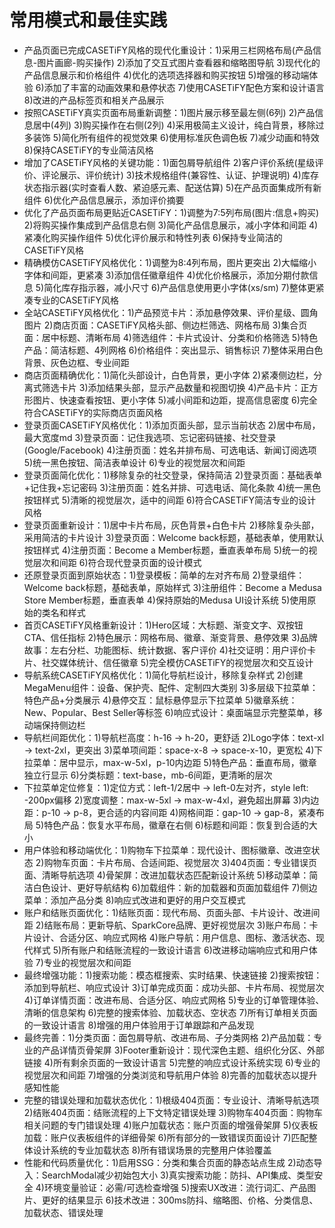 # 常用模式和最佳实践

- 产品页面已完成CASETiFY风格的现代化重设计：1)采用三栏网格布局(产品信息-图片画廊-购买操作) 2)添加了交互式图片查看器和缩略图导航 3)现代化的产品信息展示和价格组件 4)优化的选项选择器和购买按钮 5)增强的移动端体验 6)添加了丰富的动画效果和悬停状态 7)使用CASETiFY配色方案和设计语言 8)改进的产品标签页和相关产品展示
- 按照CASETiFY真实页面布局重新调整：1)图片展示移至最左侧(6列) 2)产品信息居中(4列) 3)购买操作在右侧(2列) 4)采用极简主义设计，纯白背景，移除过多装饰 5)简化所有组件的视觉效果 6)使用标准灰色调色板 7)减少动画和特效 8)保持CASETiFY的专业简洁风格
- 增加了CASETiFY风格的关键功能：1)面包屑导航组件 2)客户评价系统(星级评价、评论展示、评价统计) 3)技术规格组件(兼容性、认证、护理说明) 4)库存状态指示器(实时查看人数、紧迫感元素、配送估算) 5)在产品页面集成所有新组件 6)优化产品信息展示，添加评价摘要
- 优化了产品页面布局更贴近CASETiFY：1)调整为7:5列布局(图片:信息+购买) 2)将购买操作集成到产品信息右侧 3)简化产品信息展示，减小字体和间距 4)紧凑化购买操作组件 5)优化评价展示和特性列表 6)保持专业简洁的CASETiFY风格
- 精确模仿CASETiFY风格优化：1)调整为8:4列布局，图片更突出 2)大幅缩小字体和间距，更紧凑 3)添加信任徽章组件 4)优化价格展示，添加分期付款信息 5)简化库存指示器，减小尺寸 6)产品信息使用更小字体(xs/sm) 7)整体更紧凑专业的CASETiFY风格
- 全站CASETiFY风格优化：1)产品预览卡片：添加悬停效果、评价星级、圆角图片 2)商店页面：CASETiFY风格头部、侧边栏筛选、网格布局 3)集合页面：居中标题、清晰布局 4)筛选组件：卡片式设计、分类和价格筛选 5)特色产品：简洁标题、4列网格 6)价格组件：突出显示、销售标识 7)整体采用白色背景、灰色边框、专业间距
- 商店页面精确优化：1)简化头部设计，白色背景，更小字体 2)紧凑侧边栏，分离式筛选卡片 3)添加结果头部，显示产品数量和视图切换 4)产品卡片：正方形图片、快速查看按钮、更小字体 5)减小间距和边距，提高信息密度 6)完全符合CASETiFY的实际商店页面风格
- 登录页面CASETiFY风格优化：1)添加页面头部，显示当前状态 2)居中布局，最大宽度md 3)登录页面：记住我选项、忘记密码链接、社交登录(Google/Facebook) 4)注册页面：姓名并排布局、可选电话、新闻订阅选项 5)统一黑色按钮、简洁表单设计 6)专业的视觉层次和间距
- 登录页面简化优化：1)移除复杂的社交登录，保持简洁 2)登录页面：基础表单+记住我+忘记密码 3)注册页面：姓名并排、可选电话、简化条款 4)统一黑色按钮样式 5)清晰的视觉层次，适中的间距 6)符合CASETiFY简洁专业的设计风格
- 登录页面重新设计：1)居中卡片布局，灰色背景+白色卡片 2)移除复杂头部，采用简洁的卡片设计 3)登录页面：Welcome back标题，基础表单，使用默认按钮样式 4)注册页面：Become a Member标题，垂直表单布局 5)统一的视觉层次和间距 6)符合现代登录页面的设计模式
- 还原登录页面到原始状态：1)登录模板：简单的左对齐布局 2)登录组件：Welcome back标题，基础表单，原始样式 3)注册组件：Become a Medusa Store Member标题，垂直表单 4)保持原始的Medusa UI设计系统 5)使用原始的类名和样式
- 首页CASETiFY风格重新设计：1)Hero区域：大标题、渐变文字、双按钮CTA、信任指标 2)特色展示：网格布局、徽章、渐变背景、悬停效果 3)品牌故事：左右分栏、功能图标、统计数据、客户评价 4)社交证明：用户评价卡片、社交媒体统计、信任徽章 5)完全模仿CASETiFY的视觉层次和交互设计
- 导航系统CASETiFY风格优化：1)简化导航栏设计，移除复杂样式 2)创建MegaMenu组件：设备、保护壳、配件、定制四大类别 3)多层级下拉菜单：特色产品+分类展示 4)悬停交互：鼠标悬停显示下拉菜单 5)徽章系统：New、Popular、Best Seller等标签 6)响应式设计：桌面端显示完整菜单，移动端保持侧边栏
- 导航栏间距优化：1)导航栏高度：h-16 → h-20，更舒适 2)Logo字体：text-xl → text-2xl，更突出 3)菜单项间距：space-x-8 → space-x-10，更宽松 4)下拉菜单：居中显示，max-w-5xl，p-10内边距 5)特色产品：垂直布局，徽章独立行显示 6)分类标题：text-base，mb-6间距，更清晰的层次
- 下拉菜单定位修复：1)定位方式：left-1/2居中 → left-0左对齐，style left: -200px偏移 2)宽度调整：max-w-5xl → max-w-4xl，避免超出屏幕 3)内边距：p-10 → p-8，更合适的内容间距 4)网格间距：gap-10 → gap-8，紧凑布局 5)特色产品：恢复水平布局，徽章在右侧 6)标题和间距：恢复到合适的大小
- 用户体验和移动端优化：1)购物车下拉菜单：现代设计、图标徽章、改进空状态 2)购物车页面：卡片布局、合适间距、视觉层次 3)404页面：专业错误页面、清晰导航选项 4)骨架屏：改进加载状态匹配新设计系统 5)移动菜单：简洁白色设计、更好导航结构 6)加载组件：新的加载器和页面加载组件 7)侧边菜单：添加产品分类 8)响应式改进和更好的用户交互模式
- 账户和结账页面优化：1)结账页面：现代布局、页面头部、卡片设计、改进间距 2)结账布局：更新导航、SparkCore品牌、更好视觉层次 3)账户布局：卡片设计、合适分区、响应式网格 4)账户导航：用户信息、图标、激活状态、现代样式 5)所有账户和结账流程的一致设计语言 6)改进移动端响应式和用户体验 7)专业的视觉层次和间距
- 最终增强功能：1)搜索功能：模态框搜索、实时结果、快速链接 2)搜索按钮：添加到导航栏、响应式设计 3)订单完成页面：成功头部、卡片布局、视觉层次 4)订单详情页面：改进布局、合适分区、响应式网格 5)专业的订单管理体验、清晰的信息架构 6)完整的搜索体验、加载状态、空状态 7)所有订单相关页面的一致设计语言 8)增强的用户体验用于订单跟踪和产品发现
- 最终完善：1)分类页面：面包屑导航、改进布局、子分类网格 2)产品加载：专业的产品详情页骨架屏 3)Footer重新设计：现代深色主题、组织化分区、外部链接 4)所有剩余页面的一致设计语言 5)完整的响应式设计系统实现 6)专业的视觉层次和间距 7)增强的分类浏览和导航用户体验 8)完善的加载状态以提升感知性能
- 完整的错误处理和加载状态优化：1)根级404页面：专业设计、清晰导航选项 2)结账404页面：结账流程的上下文特定错误处理 3)购物车404页面：购物车相关问题的专门错误处理 4)账户加载状态：账户页面的增强骨架屏 5)仪表板加载：账户仪表板组件的详细骨架 6)所有部分的一致错误页面设计 7)匹配整体设计系统的专业加载状态 8)所有错误场景的完整用户体验覆盖
- 性能和代码质量优化：1)启用SSG：分类和集合页面的静态站点生成 2)动态导入：SearchModal减少初始包大小 3)真实搜索功能：防抖、API集成、类型安全 4)环境变量验证：必需/可选检查增强 5)搜索UX改进：流行词汇、产品图片、更好的结果显示 6)技术改进：300ms防抖、缩略图、价格、分类信息、加载状态、错误处理
